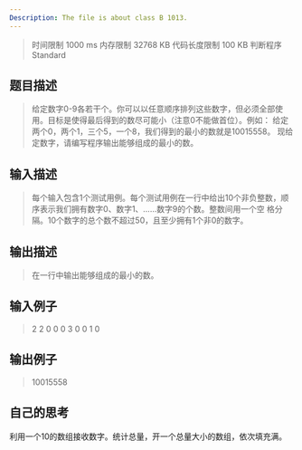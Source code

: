 ```yaml
---
Description: The file is about class B 1013.
---
```

>时间限制 1000 ms 内存限制 32768 KB 代码长度限制 100 KB 判断程序 Standard
## 题目描述
>给定数字0-9各若干个。你可以以任意顺序排列这些数字，但必须全部使用。目标是使得最后得到的数尽可能小（注意0不能做首位）。例如：
>给定两个0，两个1，三个5，一个8，我们得到的最小的数就是10015558。
>现给定数字，请编写程序输出能够组成的最小的数。
## 输入描述
>每个输入包含1个测试用例。每个测试用例在一行中给出10个非负整数，顺序表示我们拥有数字0、数字1、……数字9的个数。整数间用一个空
格分隔。10个数字的总个数不超过50，且至少拥有1个非0的数字。
## 输出描述
>在一行中输出能够组成的最小的数。
## 输入例子
>2 2 0 0 0 3 0 0 1 0
## 输出例子
>10015558

## 自己的思考
利用一个10的数组接收数字。统计总量，开一个总量大小的数组，依次填充满。
```c

```